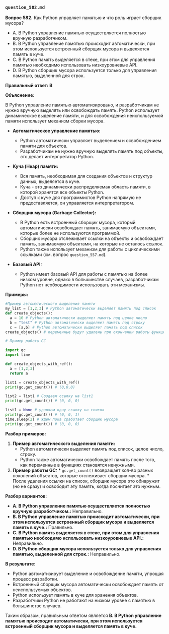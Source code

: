 ### `question_582.md`

**Вопрос 582.** Как Python управляет памятью и что роль играет сборщик мусора?

-  A. В Python управление памятью осуществляется полностью вручную разработчиком.
-  B. В Python управление памятью происходит автоматически, при этом используется встроенный сборщик мусора и выделяется память в куче.
-  C. В Python память выделяется в стеке, при этом для управления памятью необходимо использовать низкоуровневые API.
-   D. В Python сборщик мусора используется только для управления памятью, выделенной для строк.

**Правильный ответ: B**

**Объяснение:**

В Python управление памятью автоматизировано, и разработчикам не нужно вручную выделять или освобождать память. Python использует динамическое выделение памяти, и для освобождения неиспользуемой памяти использует механизм сборки мусора.

*   **Автоматическое управление памятью:**
    *   Python автоматически управляет выделением и освобождением памяти для объектов.
    *   Разработчикам не нужно вручную выделять память под объекты, это делает интерпретатор Python.
*   **Куча (Heap) памяти:**
    *   Вся память, необходимая для создания объектов и структур данных, выделяется в куче.
    *   Куча - это динамически распределяемая область памяти, в которой хранятся все объекты Python.
    *  Доступ к куче для программистов Python напрямую не предоставляется, он управляется интерпретатором.
*   **Сборщик мусора (Garbage Collector):**
    *   В Python есть встроенный сборщик мусора, который автоматически освобождает память, занимаемую объектами, которые более не используются программой.
    *   Сборщик мусора отслеживает ссылки на объекты и освобождает память, занимаемую объектами, на которые не осталось ссылок.
    *    Python также использует механизм для работы с циклическими ссылками (см. вопрос `question_557.md`).

*   **Базовый API:**
    *   Python имеет базовый API для работы с памятью на более низком уровне, однако в большинстве случаев, разработчикам Python нет необходимости использовать эти механизмы.

**Примеры:**

```python
#Пример автоматического выделения памяти
my_list = [1,2,3] # Python автоматически выделяет память под список
def create_objects():
  a = 10 # Python автоматически выделяет память под целое число
  b = "test" # Python автоматически выделяет память под строку
  c = [a,b] # Python автоматически выделяет память под список
create_objects() # переменные будут удалены при окончании работы функции, так как на них нет ссылок.

# Пример работы GC

import gc
import time

def create_objects_with_ref():
  a = [1,2,3]
  return a

list1 = create_objects_with_ref()
print(gc.get_count()) # (0,0,0)

list2 = list1 # Создаем ссылку на list1
print(gc.get_count()) # (0, 0, 0)

list1 = None # удаляем одну ссылку на список
print(gc.get_count()) # (0, 0, 1)
time.sleep(2) # ждем пока сработает сборщик мусора
print(gc.get_count()) # (0, 0, 0)
```
**Разбор примеров:**

1.  **Пример автоматического выделения памяти:**
    *   Python автоматически выделяет память под список, целое число, строку.
    *  Python также автоматически освобождает память после того, как переменные в функциях становятся ненужными.
2.  **Пример работы GC:**
        *    `gc.get_count()`  возвращает кол-во  разных поколений объектов, которые отслеживает сборщик мусора.
        * После удаления ссылки на список, сборщик мусора это обнаружит (но не сразу)  и освободит эту память, когда посчитает это нужным.

**Разбор вариантов:**
*   **A. В Python управление памятью осуществляется полностью вручную разработчиком.:** Неправильно.
*   **B. В Python управление памятью происходит автоматически, при этом используется встроенный сборщик мусора и выделяется память в куче.:** Правильно.
*  **C. В Python память выделяется в стеке, при этом для управления памятью необходимо использовать низкоуровневые API.:** Неправильно.
*   **D. В Python сборщик мусора используется только для управления памятью, выделенной для строк.:** Неправильно.

**В результате:**
*   Python автоматизирует выделение и освобождение памяти, упрощая процесс разработки.
*  Встроенный сборщик мусора автоматически освобождает память от неиспользуемых объектов.
*  Python использует память в куче для хранения объектов.
*  Разработчики Python не работают на низком уровне с памятью в большинстве случаев.

Таким образом, правильным ответом является **B. В Python управление памятью происходит автоматически, при этом используется встроенный сборщик мусора и выделяется память в куче.**
